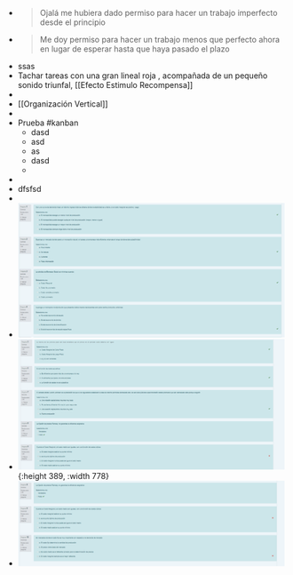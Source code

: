 - > Ojalá me hubiera dado permiso para hacer un trabajo imperfecto desde el principio
- > Me doy permiso para hacer un trabajo menos que perfecto ahora en lugar de esperar hasta que haya pasado el plazo
- ssas
- Tachar tareas con una gran lineal roja , acompañada de un pequeño sonido triunfal, [[Efecto Estimulo Recompensa]]
-
- [[Organización Vertical]]
-
- Prueba #kanban
	- dasd
	- asd
	- as
	- dasd
	-
-
- dfsfsd
-
- ![image.png](../assets/image_1644538353665_0.png)
- ![image.png](../assets/image_1644538368028_0.png){:height 389, :width 778}
- ![image.png](../assets/image_1644538375433_0.png)
